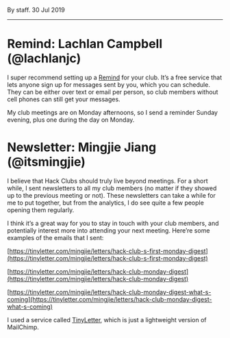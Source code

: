 <p ></p>

By staff. 30 Jul 2019

* * *

Remind: Lachlan Campbell (@lachlanjc)
=====================================

I super recommend setting up a [Remind](https://remind.com) for your club. It’s a free service that lets anyone sign up for messages sent by you, which you can schedule. They can be either over text or email per person, so club members without cell phones can still get your messages.

My club meetings are on Monday afternoons, so I send a reminder Sunday evening, plus one during the day on Monday.

Newsletter: Mingjie Jiang (@itsmingjie)
=======================================

I believe that Hack Clubs should truly live beyond meetings. For a short while, I sent newsletters to all my club members (no matter if they showed up to the previous meeting or not). These newsletters can take a while for me to put together, but from the analytics, I do see quite a few people opening them regularly.

I think it’s a great way for you to stay in touch with your club members, and potentially interest more into attending your next meeting. Here’re some examples of the emails that I sent:

[https://tinyletter.com/mingjie/letters/hack-club-s-first-monday-digest](https://tinyletter.com/mingjie/letters/hack-club-s-first-monday-digest)

[https://tinyletter.com/mingjie/letters/hack-club-monday-digest](https://tinyletter.com/mingjie/letters/hack-club-monday-digest)

[https://tinyletter.com/mingjie/letters/hack-club-monday-digest-what-s-coming](https://tinyletter.com/mingjie/letters/hack-club-monday-digest-what-s-coming)

I used a service called [TinyLetter](https://tinyletter.com), which is just a lightweight version of MailChimp.